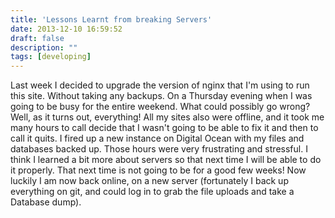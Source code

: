 ```yaml
---
title: 'Lessons Learnt from breaking Servers'
date: 2013-12-10 16:59:52
draft: false
description: ""
tags: [developing]
---
```


Last week I decided to upgrade the version of nginx that I'm using to run this site. Without taking any backups. On a Thursday evening when I was going to be busy for the entire weekend. What could possibly go wrong? Well, as it turns out, everything! All my sites also were offline, and it took me many hours to call decide that I wasn't going to be able to fix it and then to call it quits. I fired up a new instance on Digital Ocean with my files and databases backed up. Those hours were very frustrating and stressful. I think I learned a bit more about servers so that next time I will be able to do it properly. That next time is not going to be for a good few weeks! Now luckily I am now back online, on a new server (fortunately I back up everything on git, and could log in to grab the file uploads and take a Database dump).